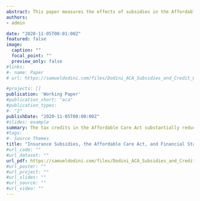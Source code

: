 ```yaml
---
abstract: This paper measures the effects of subsidies in the Affordable Care Act on adverse financial outcomes using administrative tax data and financial outcomes from credit data. Using a difference-in-differences design with propensity score stratification, I find that at $100 per capita, ACA premium tax credits reduced the rate of severe mortgage delinquency by 4%, consumer bankruptcies by 13%, and the rate of severe auto delinquency by 13%. The subsidies reduced the right tail of the debt distribution, including debts in third-party collections. The benefits of the tax credits accrue to a variety of economic actors. The value of the risk protections to recipients against medical debt amounts to approximately 10-15% of the cash costs of the credits, while the subsidies provided substantial indirect transfers to external parties totaling approximately two-thirds of the program's costs.
authors:
- admin

date: "2020-11-05T00:01:00Z"
featured: false
image:
  caption: ""
  focal_point: ""
  preview_only: false
#links:
#- name: Paper
# url: https://samueldodini.com/files/Dodini_ACA_Subsidies_and_Credit_Outcomes_4_19_2021.pdf

#projects: []
publication: 'Working Paper'
#publication_short: "aca"
#publication_types:
#- "2"
publishDate: "2020-11-05T00:00:00Z"
#slides: example
summary: The tax credits in the Affordable Care Act substantially reduce bankruptcy, and severely delinquent debt. Welfare gains for protection against medical debt accounts for 15% of program costs, while indirect transfers to creditors, lenders, and hospitals account for almost 2/3 of the costs.
#tags:
#- Source Themes
title: "Insurance Subsidies, the Affordable Care Act, and Financial Stability"
#url_code: ""
#url_dataset: ""
url_pdf: https://samueldodini.com/files/Dodini_ACA_Subsidies_and_Credit_Outcomes_4_19_2021.pdf
#url_poster: ""
#url_project: ""
#url_slides: ""
#url_source: ""
#url_video: ""
---
```

